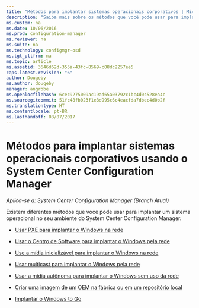 ```yaml
---
title: "Métodos para implantar sistemas operacionais corporativos | Microsoft Docs"
description: "Saiba mais sobre os métodos que você pode usar para implantar sistemas operacionais corporativos no seu ambiente do System Center Configuration Manager."
ms.custom: na
ms.date: 10/06/2016
ms.prod: configuration-manager
ms.reviewer: na
ms.suite: na
ms.technology: configmgr-osd
ms.tgt_pltfrm: na
ms.topic: article
ms.assetid: 3646d62d-355a-43fc-8569-c08dc2257ee5
caps.latest.revision: "6"
author: Dougeby
ms.author: dougeby
manager: angrobe
ms.openlocfilehash: 6cec9275009ac19ad65a03792c1bc4d0c528ea4c
ms.sourcegitcommit: 51fc48fb023f1e8d995c6c4eacfda7dbec4d0b2f
ms.translationtype: HT
ms.contentlocale: pt-BR
ms.lasthandoff: 08/07/2017
---
```

# <a name="methods-to-deploy-enterprise-operating-systems-using-system-center-configuration-manager"></a>Métodos para implantar sistemas operacionais corporativos usando o System Center Configuration Manager

*Aplica-se a: System Center Configuration Manager (Branch Atual)*

Existem diferentes métodos que você pode usar para implantar um sistema operacional no seu ambiente do System Center Configuration Manager.

-   [Usar PXE para implantar o Windows na rede](use-pxe-to-deploy-windows-over-the-network.md)  

-   [Usar o Centro de Software para implantar o Windows pela rede](use-software-center-to-deploy-windows-over-the-network.md)  

-   [Use a mídia inicializável para implantar o Windows na rede](use-bootable-media-to-deploy-windows-over-the-network.md)  

-   [Usar multicast para implantar o Windows pela rede](use-multicast-to-deploy-windows-over-the-network.md)  

-   [Usar a mídia autônoma para implantar o Windows sem uso da rede](use-stand-alone-media-to-deploy-windows-without-using-the-network.md)  

-   [Criar uma imagem de um OEM na fábrica ou em um repositório local](create-an-image-for-an-oem-in-factory-or-a-local-depot.md)  

-   [Implantar o Windows to Go](deploy-windows-to-go.md)  
